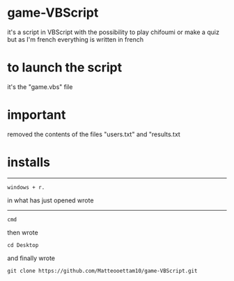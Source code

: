 # game-VBScript
it's a script in VBScript with the possibility to play chifoumi or make a quiz but as I'm french everything is written in french

# to launch the script
it's the "game.vbs" file

# important 
removed the contents of the files "users.txt" and "results.txt

# installs
---

	windows + r.
  
in what has just opened wrote 

---

	cmd

then wrote


	cd Desktop

and finally wrote


	git clone https://github.com/Matteooettam10/game-VBScript.git
